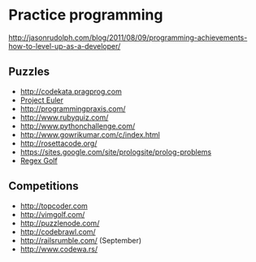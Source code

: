 # Practice programming
<http://jasonrudolph.com/blog/2011/08/09/programming-achievements-how-to-level-up-as-a-developer/>

Puzzles
-------



* <http://codekata.pragprog.com>
* [Project Euler](http://projecteuler.net/)
* <http://programmingpraxis.com/>
* <http://www.rubyquiz.com/>
* <http://www.pythonchallenge.com/>
* <http://www.gowrikumar.com/c/index.html>
* <http://rosettacode.org/>
* <https://sites.google.com/site/prologsite/prolog-problems>
* [Regex Golf](https://alf.nu/RegexGolf)


Competitions
------------



* <http://topcoder.com>
* <http://vimgolf.com/>
* <http://puzzlenode.com/>
* <http://codebrawl.com/>
* <http://railsrumble.com/> (September)
* <http://www.codewa.rs/>


